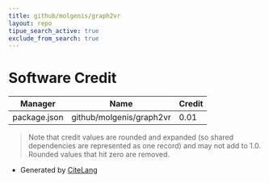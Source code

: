 ```yaml
---
title: github/molgenis/graph2vr
layout: repo
tipue_search_active: true
exclude_from_search: true
---
```

# Software Credit

|Manager|Name|Credit|
|-------|----|------|
|package.json|github/molgenis/graph2vr|0.01|


> Note that credit values are rounded and expanded (so shared dependencies are represented as one record) and may not add to 1.0. Rounded values that hit zero are removed.


- Generated by [CiteLang](https://github.com/vsoch/citelang)
